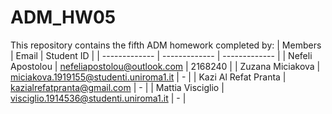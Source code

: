 # ADM_HW05
This repository contains the fifth ADM homework completed by:
| Members  | Email | Student ID |
| ------------- | ------------- | ------------- |
| Nefeli Apostolou  | nefeliapostolou@outlook.com  | 2168240 |
| Zuzana Miciakova  | miciakova.1919155@studenti.uniroma1.it  | - |
| Kazi Al Refat Pranta  | kazialrefatpranta@gmail.com | - |
| Mattia Visciglio  | visciglio.1914536@studenti.uniroma1.it | - |
